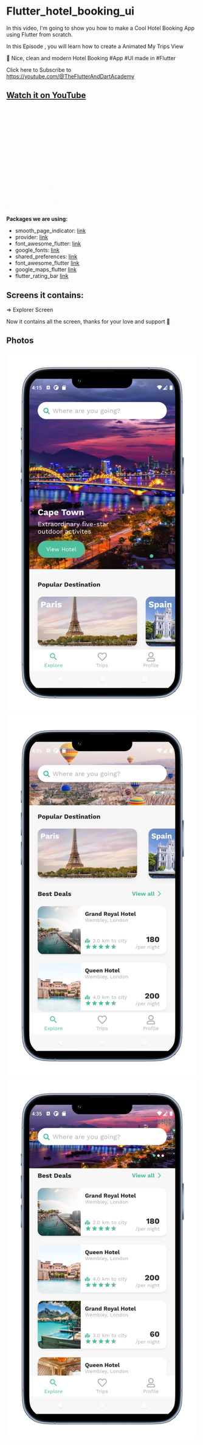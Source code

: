# Flutter_hotel_booking_ui
In this video, I'm going to show you how to make a Cool Hotel Booking App using Flutter from scratch.

In this Episode , you will learn how to create a Animated My Trips View

🚀 Nice, clean and modern Hotel Booking #App #UI made in #Flutter

Click here to Subscribe to  https://youtube.com/@TheFlutterAndDartAcademy  

## [Watch it on YouTube](https://youtu.be/PV5GV9m0HvY)
   ![Preview](U4.gif)
**Packages we are using:**

-   smooth_page_indicator: [link](https://pub.dev/packages/smooth_page_indicator)
-   provider: [link](https://pub.dev/packages/provider)
-   font_awesome_flutter: [link](https://pub.dev/packages/font_awesome_flutter)
-   google_fonts: [link](https://pub.dev/packages/google_fonts)
-   shared_preferences: [link](https://pub.dev/packages/shared_preferences)
-   font_awesome_flutter [link](https://pub.dev/packages/font_awesome_flutter)
-   google_maps_flutter [link](https://pub.dev/packages/google_maps_flutter)
-   flutter_rating_bar [link](https://pub.dev/packages/flutter_rating_bar)

## Screens it contains:

=> Explorer Screen

Now it contains all the screen, thanks for your love and support 🙏 

## Photos
![Preview](U1.png)
![Preview](U2.png)
![Preview](U3.png)
